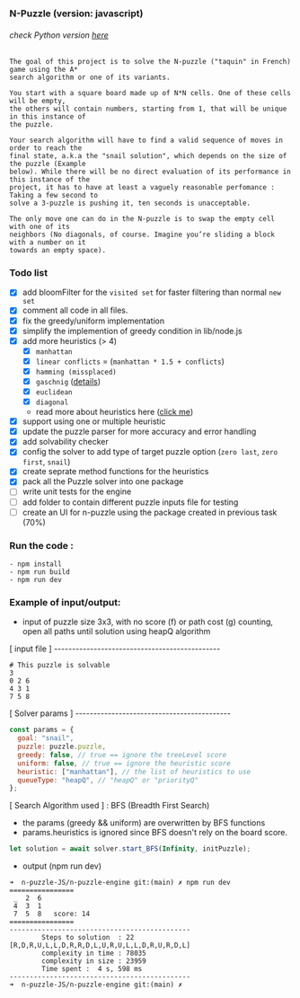 ### N-Puzzle (version: javascript)

###### check Python version [here](https://github.com/aallali/N-Puzzle)

    The goal of this project is to solve the N-puzzle ("taquin" in French) game using the A*
    search algorithm or one of its variants.

    You start with a square board made up of N*N cells. One of these cells will be empty,
    the others will contain numbers, starting from 1, that will be unique in this instance of
    the puzzle.

    Your search algorithm will have to find a valid sequence of moves in order to reach the
    final state, a.k.a the "snail solution", which depends on the size of the puzzle (Example
    below). While there will be no direct evaluation of its performance in this instance of the
    project, it has to have at least a vaguely reasonable perfomance : Taking a few second to
    solve a 3-puzzle is pushing it, ten seconds is unacceptable.

    The only move one can do in the N-puzzle is to swap the empty cell with one of its
    neighbors (No diagonals, of course. Imagine you’re sliding a block with a number on it
    towards an empty space).

### Todo list

- [x] add bloomFilter for the `visited set` for faster filtering than normal `new set`
- [x] comment all code in all files.
- [x] fix the greedy/uniform implementation
- [x] simplify the implemention of greedy condition in lib/node.js
- [x] add more heuristics (> 4)
  - [x] `manhattan`
  - [x] `linear conflicts` = (`manhattan * 1.5 + conflicts`)
  - [x] `hamming (missplaced)`
  - [x] `gaschnig` ([details](https://cse-robotics.engr.tamu.edu/dshell/cs625/gaschnig-note.pdf))
  - [x] `euclidean`
  - [x] `diagonal`
  - read more about heuristics here ([click me](https://www.aaai.org/Papers/AAAI/1996/AAAI96-178.pdf))
- [x] support using one or multiple heuristic
- [x] update the puzzle parser for more accuracy and error handling
- [x] add solvability checker
- [x] config the solver to add type of target puzzle option (`zero last`, `zero first`, `snail`)
- [x] create seprate method functions for the heuristics
- [x] pack all the Puzzle solver into one package
- [ ] write unit tests for the engine
- [ ] add folder to contain different puzzle inputs file for testing
- [ ] create an UI for n-puzzle using the package created in previous task (70%)

### Run the code :

```
- npm install
- npm run build
- npm run dev
```

### Example of input/output:

- input of puzzle size 3x3, with no score (f) or path cost (g) counting, open all paths until solution using heapQ algorithm

[ input file ] ----------------------------------------------

```
# This puzzle is solvable
3
0 2 6
4 3 1
7 5 8
```

[ Solver params ] -------------------------------------------

```js
const params = {
  goal: "snail",
  puzzle: puzzle.puzzle,
  greedy: false, // true == ignore the treeLevel score
  uniform: false, // true == ignore the heuristic score
  heuristic: ["manhattan"], // the list of heuristics to use
  queueType: "heapQ", // "heapQ" or "priorityQ"
};
```
[ Search Algorithm used ] : BFS (Breadth First Search)
- the params (greedy && uniform) are overwritten by BFS functions
- params.heuristics is ignored since BFS doesn't rely on the board score.
```js
let solution = await solver.start_BFS(Infinity, initPuzzle);
```
- output (npm run dev)

```shell
➜  n-puzzle-JS/n-puzzle-engine git:(main) ✗ npm run dev
================
 _  2  6
 4  3  1
 7  5  8   score: 14
================
---------------------------------------------
        Steps to solution  : 22 [R,D,R,U,L,L,D,R,R,D,L,U,R,U,L,L,D,R,U,R,D,L]
        complexity in time : 78035
        complexity in size : 23959
        Time spent :  4 s, 598 ms
---------------------------------------------
➜  n-puzzle-JS/n-puzzle-engine git:(main) ✗

```
